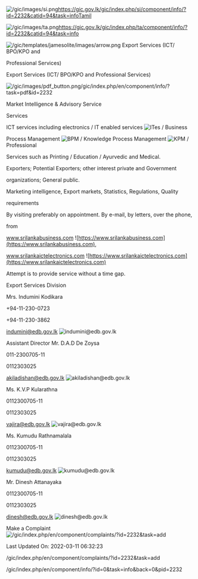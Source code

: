 <!-- Source: https://gic.gov.lk/gic/index.php/en/component/info/?id=2232&catid=94&task=info -->

![/gic/images/si.png](/gic/images/si.png)https://gic.gov.lk/gic/index.php/si/component/info/?id=2232&catid=94&task=infoTamil

![/gic/images/ta.png](/gic/images/ta.png)https://gic.gov.lk/gic/index.php/ta/component/info/?id=2232&catid=94&task=info

![/gic/templates/jamesolite/images/arrow.png](/gic/templates/jamesolite/images/arrow.png) Export Services (ICT/ BPO/KPO and

Professional Services)

Export Services (ICT/ BPO/KPO and Professional Services)

![/gic/images/pdf_button.png](/gic/images/pdf_button.png)/gic/index.php/en/component/info/?task=pdf&id=2232

Market Intelligence & Advisory Service

Services

ICT services including electronics / IT enabled services ![ITes](ITes) / Business

Process Management ![BPM](BPM) / Knowledge Process Management ![KPM](KPM) / Professional

Services such as Printing / Education / Ayurvedic and Medical.

Exporters; Potential Exporters; other interest private and Government

organizations; General public.

Marketing intelligence, Export markets, Statistics, Regulations, Quality

requirements

By visiting preferably on appointment. By e-mail, by letters, over the phone,

from

www.srilankabusiness.com ![https://www.srilankabusiness.com](https://www.srilankabusiness.com),

www.srilankaictelectronics.com ![https://www.srilankaictelectronics.com](https://www.srilankaictelectronics.com)

Attempt is to provide service without a time gap.

Export Services Division

Mrs. Indumini Kodikara

+94-11-230-0723

+94-11-230-3862

indumini@edb.gov.lk ![indumini@edb.gov.lk](indumini@edb.gov.lk)

Assistant Director Mr. D.A.D De Zoysa

011-2300705-11

0112303025

akiladishan@edb.gov.lk ![akiladishan@edb.gov.lk](akiladishan@edb.gov.lk)

Ms. K.V.P Kularathna

0112300705-11

0112303025

vajira@edb.gov.lk ![vajira@edb.gov.lk](vajira@edb.gov.lk)

Ms. Kumudu Rathnamalala

0112300705-11

0112303025

kumudu@edb.gov.lk ![kumudu@edb.gov.lk](kumudu@edb.gov.lk)

Mr. Dinesh Attanayaka

0112300705-11

0112303025

dinesh@edb.gov.lk ![dinesh@edb.gov.lk](dinesh@edb.gov.lk)

Make a Complaint ![/gic/index.php/en/component/complaints/?id=2232&task=add](/gic/index.php/en/component/complaints/?id=2232&task=add)

Last Updated On: 2022-03-11 06:32:23

/gic/index.php/en/component/complaints/?id=2232&task=add

/gic/index.php/en/component/info/?id=0&task=info&back=0&pid=2232